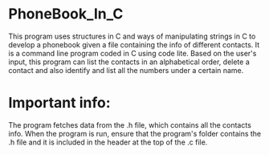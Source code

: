 # PhoneBook_In_C
This program uses structures in C and ways of manipulating strings in C to develop a phonebook given a file containing the info of different contacts. It is a command line program coded in C using code lite. Based on the user's input, this program can list the contacts in an alphabetical order, delete a contact and also identify and list all the numbers under a certain name.    

# Important info: 
The program fetches data from the .h file, which contains all the contacts info. When the program is run, ensure that the program's folder contains the .h file and it is included in the header at the top of the .c file. 
